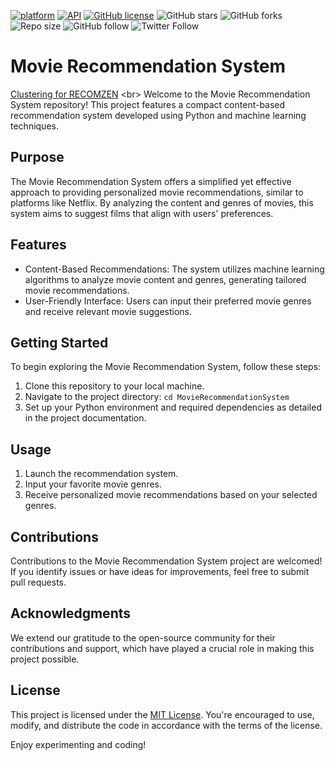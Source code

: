 [![platform](https://img.shields.io/badge/platform-Android-yellow.svg)](https://www.android.com)
[![API](https://img.shields.io/badge/API-21%2B-brightgreen.svg?style=flat)](https://android-arsenal.com/api?level=21)
[![GitHub license](https://img.shields.io/badge/License-Apache2.0-blue.svg)](LICENSE)
![GitHub stars](https://img.shields.io/github/stars/Zarak-Shah-ji/RECOMZEN?style=social)
![GitHub forks](https://img.shields.io/github/forks/Zarak-Shah-ji/RECOMZEN?label=Fork&style=social)
![Repo size](https://img.shields.io/github/repo-size/Zarak-Shah-ji/RECOMZEN?style=social)
![GitHub follow](https://img.shields.io/github/followers/Zarak-Shah-ji?label=Follow&style=social)
![Twitter Follow](https://img.shields.io/twitter/follow/Zarak-Shah-ji?label=Twitter&style=social)



# Movie Recommendation System    
  

[Clustering for RECOMZEN]([https://www.example.com](https://medium.com/@zarak.shah.ji/unveiling-patterns-the-art-of-cluster-discovery-in-recommendation-systems-23fa5dd5a30d))
<br>
Welcome to the Movie Recommendation System repository! This project features a compact content-based recommendation system developed using Python and machine learning techniques.


## Purpose

The Movie Recommendation System offers a simplified yet effective approach to providing personalized movie recommendations, similar to platforms like Netflix. By analyzing the content and genres of movies, this system aims to suggest films that align with users' preferences.

## Features

- Content-Based Recommendations: The system utilizes machine learning algorithms to analyze movie content and genres, generating tailored movie recommendations.
- User-Friendly Interface: Users can input their preferred movie genres and receive relevant movie suggestions.

## Getting Started

To begin exploring the Movie Recommendation System, follow these steps:

1. Clone this repository to your local machine.
2. Navigate to the project directory: `cd MovieRecommendationSystem`
3. Set up your Python environment and required dependencies as detailed in the project documentation.

## Usage

1. Launch the recommendation system.
2. Input your favorite movie genres.
3. Receive personalized movie recommendations based on your selected genres.

## Contributions

Contributions to the Movie Recommendation System project are welcomed! If you identify issues or have ideas for improvements, feel free to submit pull requests.

## Acknowledgments

We extend our gratitude to the open-source community for their contributions and support, which have played a crucial role in making this project possible.

## License

This project is licensed under the [MIT License](LICENSE). You're encouraged to use, modify, and distribute the code in accordance with the terms of the license.

 Enjoy experimenting and coding!
